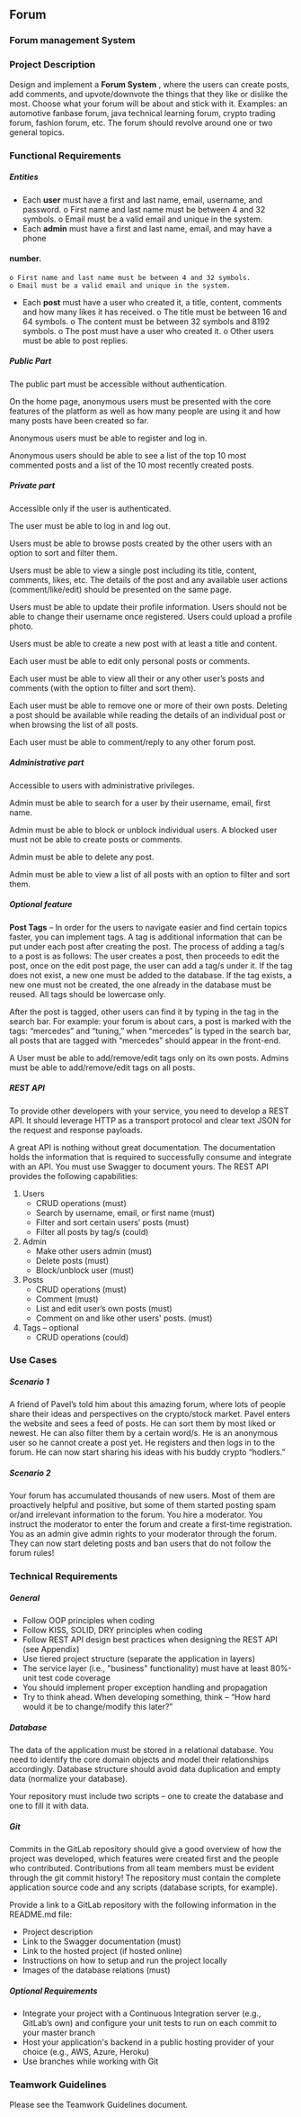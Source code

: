 ## Forum

### Forum management System


### Project Description

Design and implement a **Forum System** , where the users can create posts, add
comments, and upvote/downvote the things that they like or dislike the most.
Choose what your forum will be about and stick with it. Examples: an automotive
fanbase forum, java technical learning forum, crypto trading forum, fashion forum,
etc. The forum should revolve around one or two general topics.

### Functional Requirements

##### Entities

- Each **user** must have a first and last name, email, username, and password.
    o First name and last name must be between 4 and 32 symbols.
    o Email must be a valid email and unique in the system.
- Each **admin** must have a first and last name, email, and may have a phone

#### number.

```
o First name and last name must be between 4 and 32 symbols.
o Email must be a valid email and unique in the system.
```
- Each **post** must have a user who created it, a title, content, comments and
    how many likes it has received.
       o The title must be between 16 and 64 symbols.
       o The content must be between 32 symbols and 8192 symbols.
       o The post must have a user who created it.
       o Other users must be able to post replies.

##### Public Part

The public part must be accessible without authentication.

On the home page, anonymous users must be presented with the core features of
the platform as well as how many people are using it and how many posts have
been created so far.

Anonymous users must be able to register and log in.

Anonymous users should be able to see a list of the top 10 most commented posts
and a list of the 10 most recently created posts.

##### Private part

Accessible only if the user is authenticated.

The user must be able to log in and log out.


Users must be able to browse posts created by the other users with an option to sort
and filter them.

Users must be able to view a single post including its title, content, comments, likes,
etc. The details of the post and any available user actions (comment/like/edit) should
be presented on the same page.

Users must be able to update their profile information. Users should not be able to
change their username once registered. Users could upload a profile photo.

Users must be able to create a new post with at least a title and content.

Each user must be able to edit only personal posts or comments.

Each user must be able to view all their or any other user’s posts and comments
(with the option to filter and sort them).

Each user must be able to remove one or more of their own posts. Deleting a post
should be available while reading the details of an individual post or when browsing
the list of all posts.

Each user must be able to comment/reply to any other forum post.

##### Administrative part

Accessible to users with administrative privileges.

Admin must be able to search for a user by their username, email, first name.

Admin must be able to block or unblock individual users. A blocked user must not
be able to create posts or comments.

Admin must be able to delete any post.

Admin must be able to view a list of all posts with an option to filter and sort them.

##### Optional feature

**Post Tags** – In order for the users to navigate easier and find certain topics faster,
you can implement tags. A tag is additional information that can be put under each
post after creating the post. The process of adding a tag/s to a post is as follows: The
user creates a post, then proceeds to edit the post, once on the edit post page, the
user can add a tag/s under it. If the tag does not exist, a new one must be added to
the database. If the tag exists, a new one must not be created, the one already in the
database must be reused. All tags should be lowercase only.


After the post is tagged, other users can find it by typing in the tag in the search bar.
For example: your forum is about cars, a post is marked with the tags: “mercedes”
and “tuning,” when “mercedes” is typed in the search bar, all posts that are tagged
with “mercedes” should appear in the front-end.

A User must be able to add/remove/edit tags only on its own posts. Admins must be
able to add/remove/edit tags on all posts.

##### REST API

To provide other developers with your service, you need to develop a REST API. It
should leverage HTTP as a transport protocol and clear text JSON for the request and
response payloads.

A great API is nothing without great documentation. The documentation holds the
information that is required to successfully consume and integrate with an API. You
must use Swagger to document yours.
The REST API provides the following capabilities:

1. Users
    - CRUD operations (must)
    - Search by username, email, or first name (must)
    - Filter and sort certain users’ posts (must)
    - Filter all posts by tag/s (could)
2. Admin
    - Make other users admin (must)
    - Delete posts (must)
    - Block/unblock user (must)
3. Posts
    - CRUD operations (must)
    - Comment (must)
    - List and edit user’s own posts (must)
    - Comment on and like other users' posts. (must)
4. Tags – optional
    - CRUD operations (could)

### Use Cases

##### Scenario 1


A friend of Pavel’s told him about this amazing forum, where lots of people share
their ideas and perspectives on the crypto/stock market. Pavel enters the website
and sees a feed of posts. He can sort them by most liked or newest. He can also filter
them by a certain word/s. He is an anonymous user so he cannot create a post yet.
He registers and then logs in to the forum. He can now start sharing his ideas with
his buddy crypto “hodlers.”

##### Scenario 2

Your forum has accumulated thousands of new users. Most of them are proactively
helpful and positive, but some of them started posting spam or/and irrelevant
information to the forum. You hire a moderator. You instruct the moderator to enter
the forum and create a first-time registration. You as an admin give admin rights to
your moderator through the forum. They can now start deleting posts and ban users
that do not follow the forum rules!

### Technical Requirements

##### General

- Follow OOP principles when coding
- Follow KISS, SOLID, DRY principles when coding
- Follow REST API design best practices when designing the REST API (see
    Appendix)
- Use tiered project structure (separate the application in layers)
- The service layer (i.e., "business" functionality) must have at least 80%-unit
    test code coverage
- You should implement proper exception handling and propagation
- Try to think ahead. When developing something, think – “How hard would it
    be to change/modify this later?”

##### Database

The data of the application must be stored in a relational database. You need to
identify the core domain objects and model their relationships accordingly.
Database structure should avoid data duplication and empty data (normalize your
database).

Your repository must include two scripts – one to create the database and one to fill
it with data.


##### Git

Commits in the GitLab repository should give a good overview of how the project
was developed, which features were created first and the people who contributed.
Contributions from all team members must be evident through the git commit
history! The repository must contain the complete application source code and any
scripts (database scripts, for example).

Provide a link to a GitLab repository with the following information in the
README.md file:

- Project description
- Link to the Swagger documentation (must)
- Link to the hosted project (if hosted online)
- Instructions on how to setup and run the project locally
- Images of the database relations (must)

##### Optional Requirements

- Integrate your project with a Continuous Integration server (e.g., GitLab’s
    own) and configure your unit tests to run on each commit to your master
    branch
- Host your application's backend in a public hosting provider of your choice
    (e.g., AWS, Azure, Heroku)
- Use branches while working with Git

### Teamwork Guidelines

Please see the Teamwork Guidelines document.


